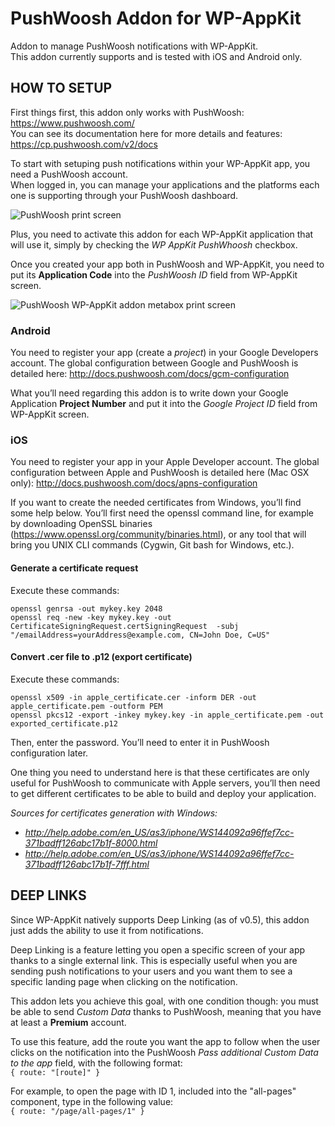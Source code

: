 # PushWoosh Addon for WP-AppKit
Addon to manage PushWoosh notifications with WP-AppKit.  
This addon currently supports and is tested with iOS and Android only.

## HOW TO SETUP
First things first, this addon only works with PushWoosh: https://www.pushwoosh.com/  
You can see its documentation here for more details and features: https://cp.pushwoosh.com/v2/docs

To start with setuping push notifications within your WP-AppKit app, you need a PushWoosh account.  
When logged in, you can manage your applications and the platforms each one is supporting through your PushWoosh dashboard.

![PushWoosh print screen](http://uncatcrea.github.io/wpak-addon-pushwoosh/printscreen.png)

Plus, you need to activate this addon for each WP-AppKit application that will use it, simply by checking the _WP AppKit PushWhoosh_ checkbox.

Once you created your app both in PushWoosh and WP-AppKit, you need to put its **Application Code** into the _PushWoosh ID_ field from WP-AppKit screen.

![PushWoosh WP-AppKit addon metabox print screen](http://uncatcrea.github.io/wpak-addon-pushwoosh/addon_metabox.png)

### Android
You need to register your app (create a _project_) in your Google Developers account. The global configuration between Google and PushWoosh is detailed here: http://docs.pushwoosh.com/docs/gcm-configuration

What you’ll need regarding this addon is to write down your Google Application **Project Number** and put it into the _Google Project ID_ field from WP-AppKit screen.

### iOS
You need to register your app in your Apple Developer account. The global configuration between Apple and PushWoosh is detailed here (Mac OSX only): http://docs.pushwoosh.com/docs/apns-configuration

If you want to create the needed certificates from Windows, you’ll find some help below. You’ll first need the openssl command line, for example by downloading OpenSSL binaries (https://www.openssl.org/community/binaries.html), or any tool that will bring you UNIX CLI commands (Cygwin, Git bash for Windows, etc.).

#### Generate a certificate request
Execute these commands:

    openssl genrsa -out mykey.key 2048
    openssl req -new -key mykey.key -out CertificateSigningRequest.certSigningRequest  -subj "/emailAddress=yourAddress@example.com, CN=John Doe, C=US"

#### Convert .cer file to .p12 (export certificate)
Execute these commands:

    openssl x509 -in apple_certificate.cer -inform DER -out apple_certificate.pem -outform PEM
    openssl pkcs12 -export -inkey mykey.key -in apple_certificate.pem -out exported_certificate.p12

Then, enter the password. You’ll need to enter it in PushWoosh configuration later.

One thing you need to understand here is that these certificates are only useful for PushWoosh to communicate with Apple servers, you’ll then need to get different certificates to be able to build and deploy your application.

_Sources for certificates generation with Windows:_
* _http://help.adobe.com/en_US/as3/iphone/WS144092a96ffef7cc-371badff126abc17b1f-8000.html_
* _http://help.adobe.com/en_US/as3/iphone/WS144092a96ffef7cc-371badff126abc17b1f-7fff.html_

## DEEP LINKS
Since WP-AppKit natively supports Deep Linking (as of v0.5), this addon just adds the ability to use it from notifications.

Deep Linking is a feature letting you open a specific screen of your app thanks to a single external link. This is especially useful when you are sending push notifications to your users and you want them to see a specific landing page when clicking on the notification.

This addon lets you achieve this goal, with one condition though: you must be able to send _Custom Data_ thanks to PushWoosh, meaning that you have at least a **Premium** account.

To use this feature, add the route you want the app to follow when the user clicks on the notification into the PushWoosh _Pass additional Custom Data to the app_ field, with the following format:  
`{ route: "[route]" }`

For example, to open the page with ID 1, included into the "all-pages" component, type in the following value:  
`{ route: "/page/all-pages/1" }`
